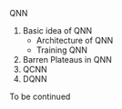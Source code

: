 QNN



1. Basic idea of QNN
   - Architecture of QNN
   - Training QNN
2. Barren Plateaus in QNN
3. QCNN
4. DQNN



To be continued